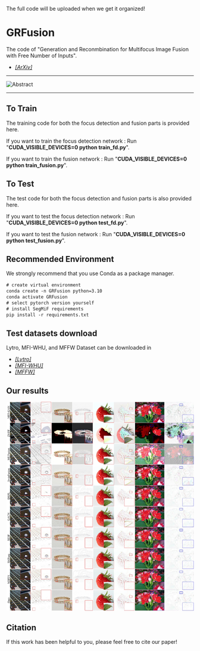 The full code will be uploaded when we get it organized!

#  GRFusion
The code of "Generation and Reconmbination for Multifocus Image Fusion with Free Number of Inputs".

- [*[ArXiv]*](https://arxiv.org/abs/2309.04657)

---

![Abstract](assets/overview.png)

---


## To Train
The training code for both the focus detection and fusion parts is provided here.

If you want to train the focus detection network : Run "**CUDA_VISIBLE_DEVICES=0 python train_fd.py**".

If you want to train the fusion network : Run "**CUDA_VISIBLE_DEVICES=0 python train_fusion.py**".


## To Test
The test code for both the focus detection and fusion parts is also provided here.

If you want to test the focus detection network : Run "**CUDA_VISIBLE_DEVICES=0 python test_fd.py**".

If you want to test the fusion network : Run "**CUDA_VISIBLE_DEVICES=0 python test_fusion.py**".


## Recommended Environment
We strongly recommend that you use Conda as a package manager.

```shell
# create virtual environment
conda create -n GRFusion python=3.10
conda activate GRFusion
# select pytorch version yourself
# install SegMiF requirements
pip install -r requirements.txt
```

## Test datasets download
Lytro, MFI-WHU, and MFFW Dataset can be downloaded in 
- [*[Lytro]*](https://mansournejati.ece.iut.ac.ir/content/lytro-multi-focus-dataset)
- [*[MFI-WHU]*](https://github.com/HaoZhang1018/MFI-WHU)
- [*[MFFW]*](https://www.semanticscholar.org/paper/MFFW%3A-A-new-dataset-for-multi-focus-image-fusion-Xu-Wei/4c0658f338849284ee4251a69b3c323908e62b45)

## Our results
![Abstract](assets/results3.png)

## Citation

If this work has been helpful to you, please feel free to cite our paper!



